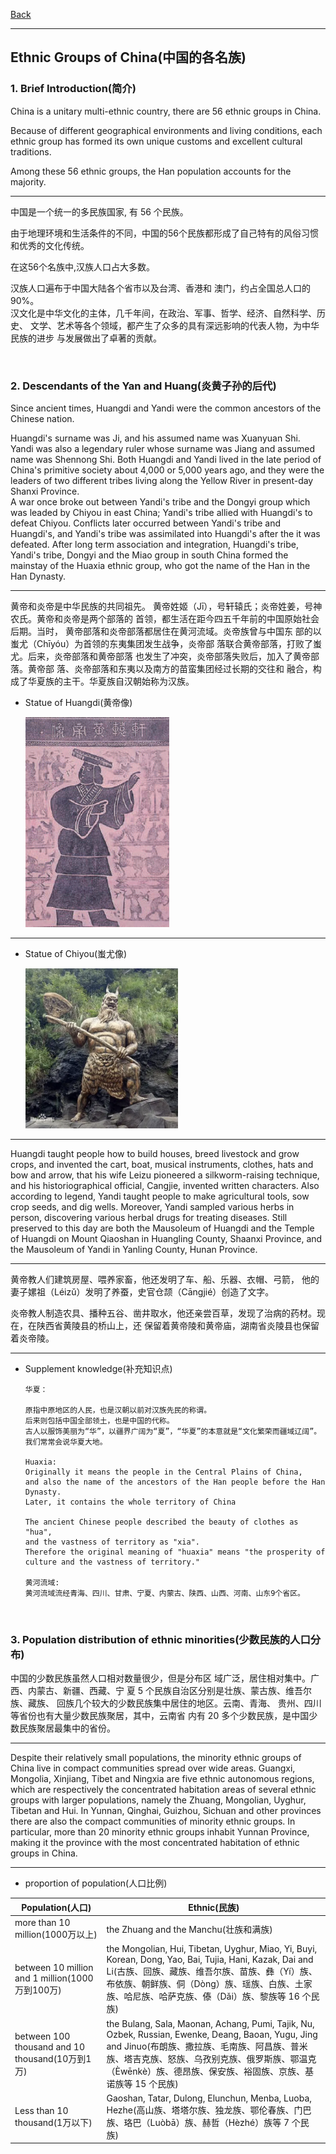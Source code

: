 [Back](../../README.md)

<hr>

## Ethnic Groups of China(中国的各名族)

### 1. Brief Introduction(简介)

China is a unitary multi-ethnic country, there are 56 ethnic groups in China.<br>

Because of different geographical environments and living conditions, each ethnic group has formed its own unique customs and excellent cultural traditions.

Among these 56 ethnic groups, the Han population accounts for the majority.

<hr>

中国是一个统一的多民族国家, 有 56 个民族。<br>

由于地理环境和生活条件的不同，中国的56个民族都形成了自己特有的风俗习惯和优秀的文化传统。<br>

在这56个名族中,汉族人口占大多数。

汉族人口遍布于中国大陆各个省市以及台湾、香港和
澳门，约占全国总人口的 90%。<br>
汉文化是中华文化的主体，几千年间，在政治、军事、哲学、经济、自然科学、历史、
文学、艺术等各个领域，都产生了众多的具有深远影响的代表人物，为中华民族的进步
与发展做出了卓著的贡献。<br>

&nbsp;

### 2. Descendants of the Yan and Huang(炎黄子孙的后代)

Since ancient times, Huangdi and Yandi were the common ancestors of the Chinese 
nation. <br>

Huangdi's surname was Ji, and his assumed name was Xuanyuan 
Shi. Yandi was also a legendary ruler whose surname was Jiang and 
assumed name was Shennong Shi. Both Huangdi and Yandi lived in 
the late period of China's primitive society about 4,000 or 5,000 years 
ago, and they were the leaders of two different tribes living along the Yellow 
River in present-day Shanxi Province. <br>
A war once broke out between Yandi's tribe and the Dongyi group which was leaded by Chiyou in east China; 
Yandi's tribe allied with Huangdi's to defeat Chiyou. Conflicts later 
occurred between Yandi's tribe and Huangdi's, and Yandi's tribe was 
assimilated into Huangdi's after the it was defeated. After long term association and integration, Huangdi's tribe, Yandi's tribe, Dongyi 
and the Miao group in south China formed the mainstay of 
the Huaxia ethnic group, who got the name of the Han in the Han Dynasty.

<hr>

黄帝和炎帝是中华民族的共同祖先。
黄帝姓姬（Jī），号轩辕氏；炎帝姓姜，号神农氏。黄帝和炎帝是两个部落的
首领，都生活在距今四五千年前的中国原始社会后期。当时，
黄帝部落和炎帝部落都居住在黄河流域。炎帝族曾与中国东
部的以蚩尤（Chīyóu）为首领的东夷集团发生战争，炎帝部
落联合黄帝部落，打败了蚩尤。后来，炎帝部落和黄帝部落
也发生了冲突，炎帝部落失败后，加入了黄帝部落。黄帝部
落、炎帝部落和东夷以及南方的苗蛮集团经过长期的交往和
融合，构成了华夏族的主干。华夏族自汉朝始称为汉族。

- Statue of Huangdi(黄帝像)

    ![Statue of Huangdi](https://github.com/Elliot518/mcp-oss-repo/blob/main/culture/china/huangdi.png?raw=true)

<hr>

- Statue of Chiyou(蚩尤像)

    <img src="https://github.com/Elliot518/mcp-oss-repo/blob/main/culture/china/chiyou.png?raw=true" style="zoom:25%">

<hr>

Huangdi taught people how to build houses, 
breed livestock and grow crops, and invented the cart, boat, musical 
instruments, clothes, hats and bow and arrow, that his wife Leizu 
pioneered a silkworm-raising technique, and his historiographical 
official, Cangjie, invented written characters. Also according to legend, 
Yandi taught people to make agricultural tools, sow crop seeds, and dig 
wells. Moreover, Yandi sampled various herbs in person, discovering 
various herbal drugs for treating diseases. Still preserved to this day 
are both the Mausoleum of Huangdi and the Temple of Huangdi on 
Mount Qiaoshan in Huangling County, Shaanxi Province, and the 
Mausoleum of Yandi in Yanling County, Hunan Province.

<hr>

黄帝教人们建筑房屋、喂养家畜，他还发明了车、船、乐器、衣帽、弓箭，
他的妻子嫘祖（Léizǔ）发明了养蚕，史官仓颉（Cāngjié）创造了文字。

炎帝教人制造农具、播种五谷、凿井取水，他还亲尝百草，发现了治病的药材。现在，在陕西省黄陵县的桥山上，还
保留着黄帝陵和黄帝庙，湖南省炎陵县也保留着炎帝陵。

<hr>

- Supplement knowledge(补充知识点)

    ```
    华夏：
        
    原指中原地区的人民，也是汉朝以前对汉族先民的称谓。
    后来则包括中国全部领土，也是中国的代称。
    古人以服饰美丽为“华”，以疆界广阔为“夏”，“华夏”的本意就是“文化繁荣而疆域辽阔”。
    我们常常会说华夏大地。

    Huaxia: 
    Originally it means the people in the Central Plains of China, 
    and also the name of the ancestors of the Han people before the Han Dynasty. 
    Later, it contains the whole territory of China 

    The ancient Chinese people described the beauty of clothes as "hua", 
    and the vastness of territory as "xia".
    Therefore the original meaning of "huaxia" means "the prosperity of culture and the vastness of territory."

    黄河流域:
    黄河流域流经青海、四川、甘肃、宁夏、内蒙古、陕西、山西、河南、山东9个省区。
    ```

&nbsp;

### 3. Population distribution of ethnic minorities(少数民族的人口分布)

中国的少数民族虽然人口相对数量很少，但是分布区
域广泛，居住相对集中。广西、内蒙古、新疆、西藏、宁
夏 5 个民族自治区分别是壮族、蒙古族、维吾尔族、藏族、
回族几个较大的少数民族集中居住的地区。云南、青海、
贵州、四川等省份也有大量少数民族聚居，其中，云南省
内有 20 多个少数民族，是中国少数民族聚居最集中的省份。

<hr>

Despite their relatively small populations, the minority ethnic groups of China live in compact communities spread over wide areas. Guangxi, Mongolia, Xinjiang, Tibet and Ningxia are five ethnic autonomous regions, which are respectively the concentrated habitation areas of several ethnic groups with larger populations, namely the Zhuang, Mongolian, Uyghur, 
Tibetan and Hui. 
In Yunnan, Qinghai, Guizhou, Sichuan and other provinces 
there are also the compact communities of minority ethnic groups. In particular, 
more than 20 minority ethnic groups inhabit Yunnan Province, making it the 
province with the most concentrated habitation of ethnic groups in China.

<hr>

- proportion of population(人口比例)

| Population(人口) | Ethnic(民族) |
| ---- | ---- | 
| more than 10 million(1000万以上) | the Zhuang and the Manchu(壮族和满族) |
| between 10 million and 1 million(1000万到100万) | the Mongolian, Hui, Tibetan, Uyghur, Miao, Yi, Buyi, Korean, Dong, Yao, Bai, Tujia, Hani, Kazak, Dai and Li(古族、回族、藏族、维吾尔族、苗族、彝（Yí）族、布依族、朝鲜族、侗（Dònɡ）族、瑶族、白族、土家族、哈尼族、哈萨克族、傣（Dǎi）族、黎族等 16 个民族) |
| between 100 thousand and 10 thousand(10万到1万) | the Bulang, Sala, Maonan, Achang, Pumi, Tajik, Nu, Ozbek, Russian, Ewenke, Deang, Baoan, Yugu, Jing and Jinuo(布朗族、撒拉族、毛南族、阿昌族、普米族、塔吉克族、怒族、乌孜别克族、俄罗斯族、鄂温克（Èwēnkè）族、德昂族、保安族、裕固族、京族、基诺族等 15 个民族) |
| Less than 10 thousand(1万以下) | Gaoshan, Tatar, Dulong, Elunchun, Menba, Luoba, Hezhe(高山族、塔塔尔族、独龙族、鄂伦春族、门巴族、珞巴（Luòbā）族、赫哲（Hèzhé）族等 7 个民族) |
